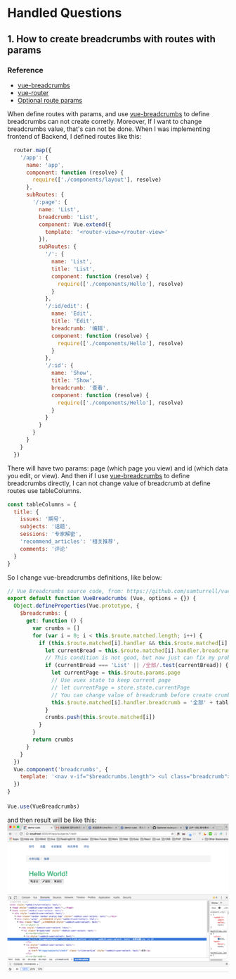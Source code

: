 # Handled Questions

## 1. How to create breadcrumbs with routes with params
### Reference
 - [vue-breadcrumbs](https://github.com/samturrell/vue-breadcrumbs)
 - [vue-router](https://github.com/vuejs/vue-router)
 - [Optional route params](https://github.com/vuejs/vue-router/issues/235)


When define routes with params, and use [vue-breadcrumbs](https://github.com/samturrell/vue-breadcrumbs) to define breadcrumbs can not create corretly. Moreover, If I want to change breadcrumbs value, that's can not be done.
When I was implementing frontend of Backend, I defined routes like this:
```javascript
  router.map({
    '/app': {
      name: 'app',
      component: function (resolve) {
        require(['./components/layout'], resolve)
      },
      subRoutes: {
        '/:page': {
          name: 'List',
          breadcrumb: 'List',
          component: Vue.extend({
            template: '<router-view></router-view>'
          }),
          subRoutes: {
            '/': {
              name: 'List',
              title: 'List',
              component: function (resolve) {
                require(['./components/Hello'], resolve)
              }
            },
            '/:id/edit': {
              name: 'Edit',
              title: 'Edit',
              breadcrumb: '编辑',
              component: function (resolve) {
                require(['./components/Hello'], resolve)
              }
            },
            '/:id': {
              name: 'Show',
              title: 'Show',
              breadcrumb: '查看',
              component: function (resolve) {
                require(['./components/Hello'], resolve)
              }
            }
          }
        }
      }
    }
  })
```
There will have two params: page (which page you view) and id (which data you edit, or view).
And then if I use [vue-breadcrumbs](https://github.com/samturrell/vue-breadcrumbs) to define breadcrumbs directly, I can not change value of breadcrumb at define routes use tableColumns.
```javascript
const tableColumns = {
  title: {
    issues: '期号',
    subjects: '话题',
    sessions: '专家解密',
    'recommend_articles': '相关推荐',
    comments: '评论'
  }
}
```
So I change vue-breadcrumbs definitions, like below:
```javascript
// Vue Breadcrumbs source code, from: https://github.com/samturrell/vue-breadcrumbs
export default function VueBreadcrumbs (Vue, options = {}) {
  Object.defineProperties(Vue.prototype, {
    $breadcrumbs: {
      get: function () {
        var crumbs = []
        for (var i = 0; i < this.$route.matched.length; i++) {
          if (this.$route.matched[i].handler && this.$route.matched[i].handler.breadcrumb) {
            let currentBread = this.$route.matched[i].handler.breadcrumb
            // This condition is not good, but now just can fix my problem.
            if (currentBread === 'List' || /全部/.test(currentBread)) {
              let currentPage = this.$route.params.page
              // Use vuex state to keep current page
              // let currentPage = store.state.currentPage
              // You can change value of breadcrumb before create crumbs.
              this.$route.matched[i].handler.breadcrumb = '全部' + tableColumns.title[currentPage]
            }
            crumbs.push(this.$route.matched[i])
          }
        }
        return crumbs
      }
    }
  })
  Vue.component('breadcrumbs', {
    template: '<nav v-if="$breadcrumbs.length"> <ul class="breadcrumb"> <li v-for="(i, crumb) in $breadcrumbs"> <a v-link="crumb.handler">{{ crumb.handler.breadcrumb }}</a> </li> </ul> </nav>'
  })
}

Vue.use(VueBreadcrumbs)
```
and then result will be like this:
![Breadcrumbs demo](https://github.com/yumewang/demo-vuex/blob/master/static/images/breadcrumbs%20%20.png)